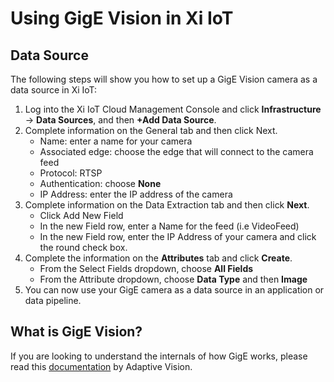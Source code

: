 # Using GigE Vision in Xi IoT

## Data Source
The following steps will show you how to set up a GigE Vision camera as a data source in Xi IoT:
1. Log into the Xi IoT Cloud Management Console and click **Infrastructure** → **Data Sources**, and then **+Add Data Source**.
1. Complete information on the General tab and then click Next.
    * Name: enter a name for your camera
    * Associated edge: choose the edge that will connect to the camera feed
    * Protocol: RTSP
    * Authentication: choose **None**
    * IP Address: enter the IP address of the camera
1. Complete information on the Data Extraction tab and then click **Next**.
    * Click Add New Field
    * In the new Field row, enter a Name for the feed (i.e VideoFeed)
    * In the new Field row, enter the IP Address of your camera and click the round check box.
1. Complete the information on the **Attributes** tab and click **Create**.
    * From the Select Fields dropdown, choose **All Fields**
    * From the Attribute dropdown, choose **Data Type** and then **Image**
1. You can now use your GigE camera as a data source in an application or data pipeline. 

## What is GigE Vision?
If you are looking to understand the internals of how GigE works, please read this [documentation](https://docs.adaptive-vision.com/avl/technical_issues/gigevision/index.html) by Adaptive Vision.